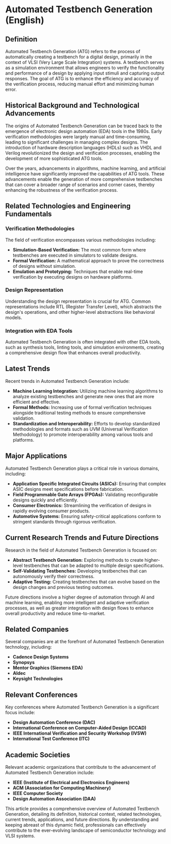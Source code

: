 # Automated Testbench Generation (English)

## Definition
Automated Testbench Generation (ATG) refers to the process of automatically creating a testbench for a digital design, primarily in the context of VLSI (Very Large Scale Integration) systems. A testbench serves as a simulation environment that allows engineers to verify the functionality and performance of a design by applying input stimuli and capturing output responses. The goal of ATG is to enhance the efficiency and accuracy of the verification process, reducing manual effort and minimizing human error.

## Historical Background and Technological Advancements
The origins of Automated Testbench Generation can be traced back to the emergence of electronic design automation (EDA) tools in the 1980s. Early verification methodologies were largely manual and time-consuming, leading to significant challenges in managing complex designs. The introduction of hardware description languages (HDLs) such as VHDL and Verilog revolutionized the design and verification processes, enabling the development of more sophisticated ATG tools.

Over the years, advancements in algorithms, machine learning, and artificial intelligence have significantly improved the capabilities of ATG tools. These advancements enable the generation of more comprehensive testbenches that can cover a broader range of scenarios and corner cases, thereby enhancing the robustness of the verification process.

## Related Technologies and Engineering Fundamentals

### Verification Methodologies
The field of verification encompasses various methodologies including:
- **Simulation-Based Verification:** The most common form where testbenches are executed in simulators to validate designs.
- **Formal Verification:** A mathematical approach to prove the correctness of designs without simulation.
- **Emulation and Prototyping:** Techniques that enable real-time verification by executing designs on hardware platforms.

### Design Representation
Understanding the design representation is crucial for ATG. Common representations include RTL (Register Transfer Level), which abstracts the design's operations, and other higher-level abstractions like behavioral models.

### Integration with EDA Tools
Automated Testbench Generation is often integrated with other EDA tools, such as synthesis tools, linting tools, and simulation environments, creating a comprehensive design flow that enhances overall productivity.

## Latest Trends
Recent trends in Automated Testbench Generation include:
- **Machine Learning Integration:** Utilizing machine learning algorithms to analyze existing testbenches and generate new ones that are more efficient and effective.
- **Formal Methods:** Increasing use of formal verification techniques alongside traditional testing methods to ensure comprehensive validation.
- **Standardization and Interoperability:** Efforts to develop standardized methodologies and formats such as UVM (Universal Verification Methodology) to promote interoperability among various tools and platforms.

## Major Applications
Automated Testbench Generation plays a critical role in various domains, including:
- **Application Specific Integrated Circuits (ASICs):** Ensuring that complex ASIC designs meet specifications before fabrication.
- **Field Programmable Gate Arrays (FPGAs):** Validating reconfigurable designs quickly and efficiently.
- **Consumer Electronics:** Streamlining the verification of designs in rapidly evolving consumer products.
- **Automotive Systems:** Ensuring safety-critical applications conform to stringent standards through rigorous verification.

## Current Research Trends and Future Directions
Research in the field of Automated Testbench Generation is focused on:
- **Abstract Testbench Generation:** Exploring methods to create higher-level testbenches that can be adapted to multiple design specifications.
- **Self-Validating Testbenches:** Developing testbenches that can autonomously verify their correctness.
- **Adaptive Testing:** Creating testbenches that can evolve based on the design changes and previous testing outcomes.

Future directions involve a higher degree of automation through AI and machine learning, enabling more intelligent and adaptive verification processes, as well as greater integration with design flows to enhance overall productivity and reduce time-to-market.

## Related Companies
Several companies are at the forefront of Automated Testbench Generation technology, including:
- **Cadence Design Systems**
- **Synopsys**
- **Mentor Graphics (Siemens EDA)**
- **Aldec**
- **Keysight Technologies**

## Relevant Conferences
Key conferences where Automated Testbench Generation is a significant focus include:
- **Design Automation Conference (DAC)**
- **International Conference on Computer-Aided Design (ICCAD)**
- **IEEE International Verification and Security Workshop (IVSW)**
- **International Test Conference (ITC)**

## Academic Societies
Relevant academic organizations that contribute to the advancement of Automated Testbench Generation include:
- **IEEE (Institute of Electrical and Electronics Engineers)**
- **ACM (Association for Computing Machinery)**
- **IEEE Computer Society**
- **Design Automation Association (DAA)**

This article provides a comprehensive overview of Automated Testbench Generation, detailing its definition, historical context, related technologies, current trends, applications, and future directions. By understanding and keeping abreast of this dynamic field, professionals can effectively contribute to the ever-evolving landscape of semiconductor technology and VLSI systems.